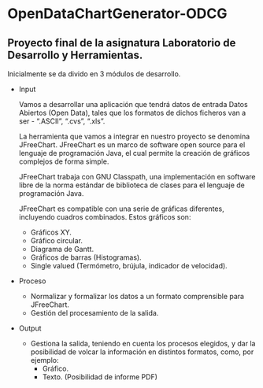 # OpenDataChartGenerator-ODCG
## Proyecto final de la asignatura Laboratorio de Desarrollo y Herramientas.

Inicialmente se da divido en 3 módulos de desarrollo.
  * Input

    Vamos a desarrollar una aplicación que tendrá datos de entrada Datos Abiertos (Open Data), tales que los formatos de dichos ficheros van a ser - “.ASCII”, “.cvs”, “.xls”.

    La herramienta que vamos a integrar en nuestro proyecto se denomina JFreeChart.
    JFreeChart es un marco de software open source para el lenguaje de programación Java, el cual permite la creación de gráficos complejos de forma simple.

    JFreeChart trabaja con GNU Classpath, una implementación en software libre de la norma estándar de biblioteca de clases para el lenguaje de programación Java.

    JFreeChart es compatible con una serie de gráficas diferentes, incluyendo cuadros combinados. Estos gráficos son:
     * Gráficos XY.
     * Gráfico circular.
     * Diagrama de Gantt.
     * Gráficos de barras (Histogramas).
     * Single valued (Termómetro, brújula, indicador de velocidad).
  * Proceso
    * Normalizar y formalizar los datos a un formato comprensible para JFreeChart.
    * Gestión del procesamiento de la salida.
  * Output
    * Gestiona la salida, teniendo en cuenta los procesos elegidos, y dar la posibilidad de volcar la información en distintos formatos, como, por ejemplo:
    	* Gráfico.
    	* Texto. (Posibilidad de informe PDF)
